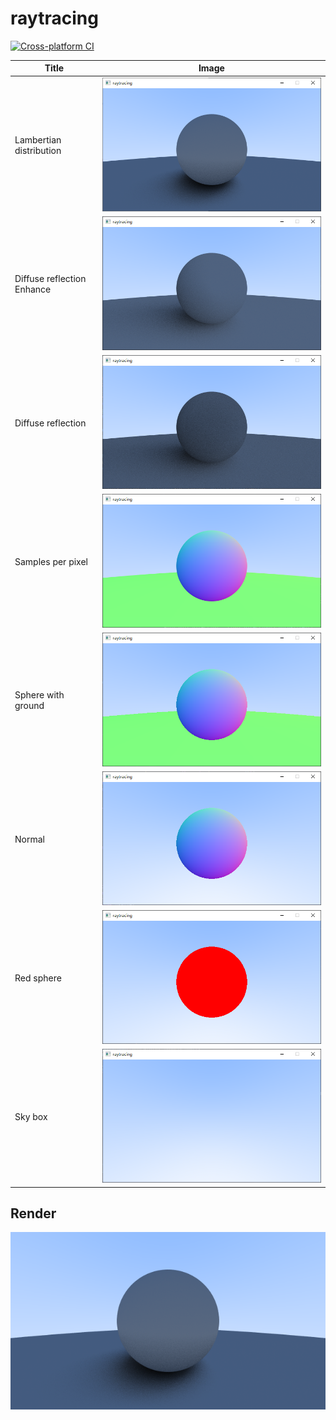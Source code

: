 # raytracing
[![Cross-platform CI](https://github.com/ohto-ai/raytracing/actions/workflows/ci.yaml/badge.svg)](https://github.com/ohto-ai/raytracing/actions/workflows/ci.yaml)

|           Title            |                    Image                    |
| -------------------------- | ------------------------------------------- |
| Lambertian distribution    | ![](doc/img/lambertian_distribution.png)    |
| Diffuse reflection Enhance | ![](doc/img/diffuse_reflection_enhance.png) |
| Diffuse reflection         | ![](doc/img/diffuse_reflection.png)         |
| Samples per pixel          | ![](doc/img/samples_per_pixel.png)          |
| Sphere with ground         | ![](doc/img/sphere_with_ground.png)         |
| Normal                     | ![](doc/img/normal.png)                     |
| Red sphere                 | ![](doc/img/red_sphere.png)                 |
| Sky box                    | ![](doc/img/sky_box.png)                    |

## Render
![PPM](doc/img/render.png)
